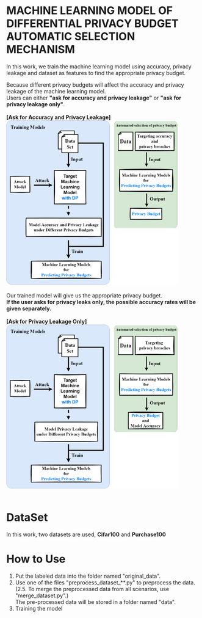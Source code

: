 # MACHINE LEARNING MODEL OF DIFFERENTIAL PRIVACY BUDGET AUTOMATIC SELECTION MECHANISM  
In this work, we train the machine learning model using accuracy, privacy leakage and dataset as features to find the appropriate privacy budget.


Because different privacy budgets will affect the accuracy and privacy leakage of the machine learning model.  
Users can either **"ask for accuracy and privacy leakage"** or **"ask for privacy leakage only"**.  
</br>
**[Ask for Accuracy and Privacy Leakage]**  
<img src="https://github.com/inin1999/autoselectdpml/blob/main/img/System_Architecture_for_Accuracy%20_and_Privacy_Requirements.png" width="450"/>  
</br>
Our trained model will give us the appropriate privacy budget.  
**If the user asks for privacy leaks only, the possible accuracy rates will be given separately.**  
</br>
**[Ask for Privacy Leakage Only]**  
<img src="https://github.com/inin1999/autoselectdpml/blob/main/img/System_Architecture_for_Privacy_Requirements.png" width="450"/>  
</br>

# DataSet  
In this work, two datasets are used, **Cifar100** and **Purchase100**

# How to Use
1. Put the labeled data into the folder named "original_data".
2. Use one of the files "preprocess_dataset_**.py" to preprocess the data.  
(2.5. To merge the preprocessed data from all scenarios, use "merge_dataset.py".)  
The pre-processed data will be stored in a folder named "data".
3. Training the model


